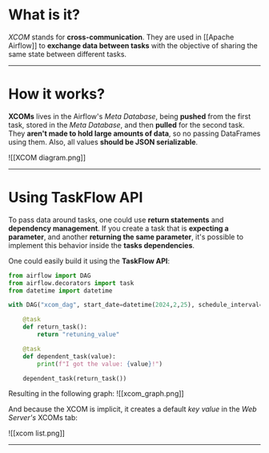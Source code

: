 # What is it?

*XCOM* stands for **cross-communication**. They are used in [[Apache Airflow]] to **exchange data between tasks** with the objective of sharing the same state between different tasks.
___
# How it works?

**XCOMs** lives in the Airflow's *Meta Database*, being **pushed** from the first task, stored in the *Meta Database*, and then **pulled** for the second task. They **aren't made to hold large amounts of data**, so no passing DataFrames using them. Also, all values **should be JSON serializable**.

![[XCOM diagram.png]]
___
# Using TaskFlow API

To pass data around tasks, one could use **return statements** and **dependency management**. If you create a task that is **expecting a parameter**, and another **returning the same parameter**, it's possible to implement this behavior inside the **tasks dependencies**.

One could easily build it using the **TaskFlow API**:
```python
from airflow import DAG
from airflow.decorators import task
from datetime import datetime

with DAG("xcom_dag", start_date=datetime(2024,2,25), schedule_interval=None, catchup=False):

    @task
    def return_task():
        return "retuning_value"

    @task
    def dependent_task(value):
        print(f"I got the value: {value}!")

    dependent_task(return_task())
```

Resulting in the following graph:
![[xcom_graph.png]]

And because the XCOM is implicit, it creates a default *key value* in the *Web Server's* XCOMs tab:

![[xcom list.png]]
___
